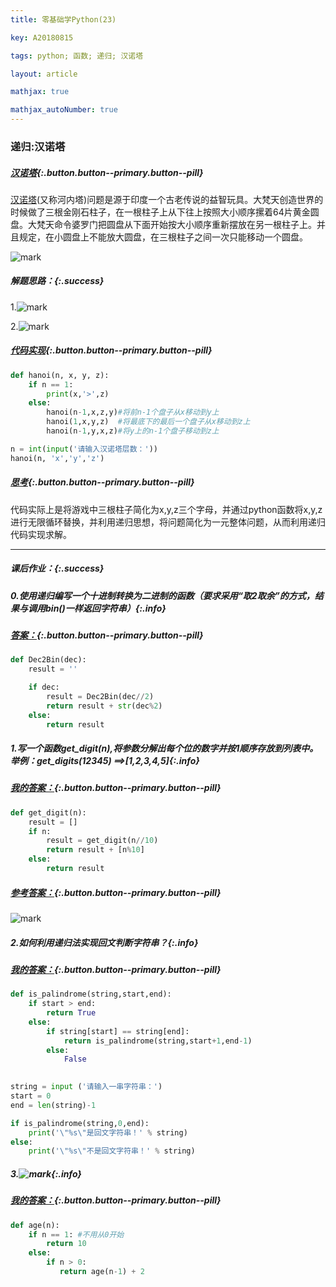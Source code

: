 ```yaml
---
title: 零基础学Python(23)

key: A20180815

tags: python; 函数; 递归; 汉诺塔

layout: article

mathjax: true

mathjax_autoNumber: true
---
```


### 递归:汉诺塔

##### [汉诺塔](#){:.button.button--primary.button--pill} 

[汉诺塔](https://baike.baidu.com/item/%E6%B1%89%E8%AF%BA%E5%A1%94/3468295?fr=aladdin)(又称河内塔)问题是源于印度一个古老传说的益智玩具。大梵天创造世界的时候做了三根金刚石柱子，在一根柱子上从下往上按照大小顺序摞着64片黄金圆盘。大梵天命令婆罗门把圆盘从下面开始按大小顺序重新摆放在另一根柱子上。并且规定，在小圆盘上不能放大圆盘，在三根柱子之间一次只能移动一个圆盘。  



![mark](http://pdg2co4cr.bkt.clouddn.com/blog/180815/I5gGF3KkJ8.png?imageslim)

##### 解题思路：{:.success}

1.![mark](http://pdg2co4cr.bkt.clouddn.com/blog/180815/g9LA9f1KAJ.png?imageslim)

2.![mark](http://pdg2co4cr.bkt.clouddn.com/blog/180815/42aheFelhi.png?imageslim)



##### [代码实现](#){:.button.button--primary.button--pill} 

``` python
def hanoi(n, x, y, z):
    if n == 1:
        print(x,'>',z)
    else:
        hanoi(n-1,x,z,y)#将前n-1个盘子从x移动到y上
        hanoi(1,x,y,z)  #将最底下的最后一个盘子从x移动到z上
        hanoi(n-1,y,x,z)#将y上的n-1个盘子移动到z上

n = int(input('请输入汉诺塔层数：'))
hanoi(n, 'x','y','z')

```



##### [思考](#){:.button.button--primary.button--pill} 

代码实际上是将游戏中三根柱子简化为x,y,z三个字母，并通过python函数将x,y,z进行无限循环替换，并利用递归思想，将问题简化为一元整体问题，从而利用递归代码实现求解。

------



##### 课后作业：{:.success}

##### 0.使用递归编写一个十进制转换为二进制的函数（要求采用“取2取余”的方式，结果与调用bin()一样返回字符串）{:.info}

##### [答案：](#){:.button.button--primary.button--pill}

```python
def Dec2Bin(dec):
    result = ''

    if dec:
        result = Dec2Bin(dec//2)
        return result + str(dec%2)
    else:
        return result

```





##### 1.写一个函数get_digit(n),将参数分解出每个位的数字并按1顺序存放到列表中。举例：get_digits(12345) ==>[1,2,3,4,5]{:.info}



##### [我的答案：](#){:.button.button--primary.button--pill}

```python
def get_digit(n):
    result = []
    if n:
        result = get_digit(n//10)
        return result + [n%10]
    else:
        return result
```



##### [参考答案：](#){:.button.button--primary.button--pill}

![mark](http://pdg2co4cr.bkt.clouddn.com/blog/180823/C1CHcdJcaA.png?imageslim)



##### 2.如何利用递归法实现回文判断字符串？{:.info}



##### [我的答案：](#){:.button.button--primary.button--pill}

```python
def is_palindrome(string,start,end):
    if start > end:
        return True
    else:
        if string[start] == string[end]:
            return is_palindrome(string,start+1,end-1)
        else:
            False
        

string = input ('请输入一串字符串：')
start = 0
end = len(string)-1

if is_palindrome(string,0,end):
    print('\"%s\"是回文字符串！' % string)
else:
    print('\"%s\"不是回文字符串！' % string)

```





##### 3.![mark](http://pdg2co4cr.bkt.clouddn.com/blog/180823/KKdKE2E6ih.png?imageslim){:.info}

##### [我的答案：](#){:.button.button--primary.button--pill}

```python
def age(n):
    if n == 1: #不用从0开始
        return 10
    else:
        if n > 0:
           return age(n-1) + 2

```

